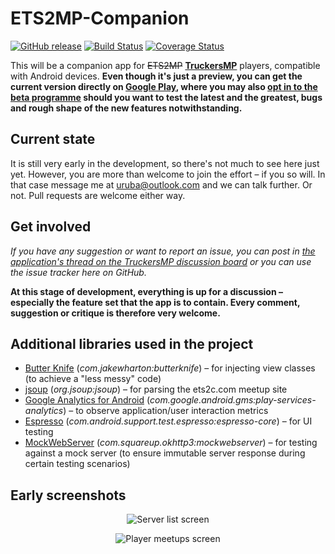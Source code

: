 # ETS2MP-Companion

[![GitHub release](https://img.shields.io/github/release/uruba/ETS2MP-Companion.svg)](https://github.com/uruba/ETS2MP-Companion/releases)
[![Build Status](https://travis-ci.org/uruba/ETS2MP-Companion.svg)](https://travis-ci.org/uruba/ETS2MP-Companion)
[![Coverage Status](https://coveralls.io/repos/uruba/ETS2MP-Companion/badge.svg?branch=master&service=github)](https://coveralls.io/github/uruba/ETS2MP-Companion?branch=master)

This will be a companion app for ~~ETS2MP~~ [**TruckersMP**](http://truckersmp.com/) players, compatible with Android devices. **Even though it's just a preview, you can get the current version directly on [Google Play](https://play.google.com/store/apps/details?id=cz.uruba.ets2mpcompanion), where you may also [opt in to the beta programme](https://play.google.com/apps/testing/cz.uruba.ets2mpcompanion) should you want to test the latest and the greatest, bugs and rough shape of the new features notwithstanding.**

## Current state

It is still very early in the development, so there's not much to see here just yet. However, you are more than welcome to join the effort – if you so will. In that case message me at [uruba@outlook.com](mailto:uruba@outlook.com) and we can talk further. Or not. Pull requests are welcome either way.

## Get involved

*If you have any suggestion or want to report an issue, you can post in [the application's thread on the TruckersMP discussion board](https://forum.truckersmp.com/index.php?/topic/22715-unofficial-ets2mp-companion-android-application-concept/) or you can use the issue tracker here on GitHub.*


**At this stage of development, everything is up for a discussion – especially the feature set that the app is to contain. Every comment, suggestion or critique is therefore very welcome.**

## Additional libraries used in the project

* [Butter Knife](http://jakewharton.github.io/butterknife/) (*com.jakewharton:butterknife*) – for injecting view classes (to achieve a "less messy" code)
* [jsoup](http://jsoup.org/) (*org.jsoup:jsoup*) – for parsing the ets2c.com meetup site
* [Google Analytics for Android](https://developers.google.com/analytics/devguides/collection/android/v4/) (*com.google.android.gms:play-services-analytics*) – to observe application/user interaction metrics 
* [Espresso](https://google.github.io/android-testing-support-library/docs/espresso/index.html) (*com.android.support.test.espresso:espresso-core*) – for UI testing
* [MockWebServer](https://github.com/square/okhttp/tree/master/mockwebserver) (*com.squareup.okhttp3:mockwebserver*) – for testing against a mock server (to ensure immutable server response during certain testing scenarios)


## Early screenshots

<p align="center">
  <img src="https://cloud.githubusercontent.com/assets/4870410/11044511/9b297cec-8722-11e5-8e87-46389026739c.png" alt="Server list screen"/>
</p>

<p align="center">
  <img src="https://cloud.githubusercontent.com/assets/4870410/11044534/c05c6a74-8722-11e5-9581-7d6a0438e3f1.png" alt="Player meetups screen"/>
</p>
